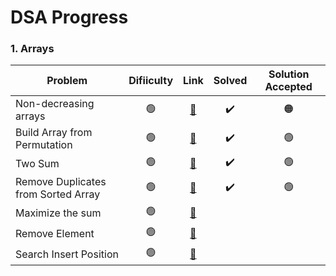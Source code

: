# DSA Progress

### 1. Arrays
| Problem                |Difiiculty| Link           | Solved | Solution Accepted |
| ---------------------- |:-------------:|:-------------:|:-------------:|:-------------:|
| Non-decreasing arrays  |🟢| [🔗](https://www.hackerearth.com/practice/data-structures/arrays/1-d/practice-problems/algorithm/make-it-non-decreasing-7d3391fd/) |✔️|🟠|
| Build Array from Permutation  |🟢| [🔗](https://leetcode.com/problems/build-array-from-permutation/) |✔️|🟢|
| Two Sum  |🟢| [🔗](https://leetcode.com/problems/two-sum/) |✔️|🟢|
| Remove Duplicates from Sorted Array  |🟢| [🔗](https://leetcode.com/problems/remove-duplicates-from-sorted-array/) |✔️|🟢|
| Maximize the sum  |🟢| [🔗](https://www.hackerearth.com/practice/data-structures/arrays/1-d/practice-problems/algorithm/maximize-sum-0423b95e/) |||
| Remove Element  |🟢| [🔗](https://leetcode.com/problems/remove-element/) |||
| Search Insert Position  |🟢| [🔗](https://leetcode.com/problems/search-insert-position/) |||
